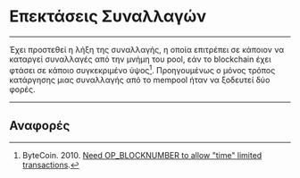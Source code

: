 # Επεκτάσεις Συναλλαγών

---

Έχει προστεθεί η λήξη της συναλλαγής, η οποία επιτρέπει σε κάποιον να καταργεί συναλλαγές από την μνήμη του pool, εάν το blockchain έχει φτάσει σε κάποιο συγκεκριμένο ύψος[^1]. Προηγουμένως ο μόνος τρόπος κατάργησης μιας συναλλαγής από το mempool ήταν να ξοδευτεί δύο φορές.

---

## <I class = "fa fa-book"></i> Αναφορές

[^1]: ByteCoin. 2010. [Need OP_BLOCKNUMBER to allow "time" limited transactions](https://decred.org/research/bytecoin2010.pdf).
